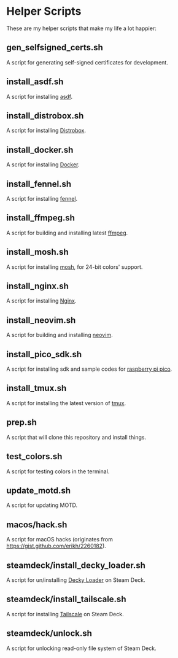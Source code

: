 # Helper Scripts

These are my helper scripts that make my life a lot happier:

## gen_selfsigned_certs.sh

A script for generating self-signed certificates for development.

## install_asdf.sh

A script for installing [asdf](https://github.com/asdf-vm/asdf).

## install_distrobox.sh

A script for installing [Distrobox](https://distrobox.it).

## install_docker.sh

A script for installing [Docker](https://www.docker.com/).

## install_fennel.sh

A script for installing [fennel](https://fennel-lang.org/setup#downloading-fennel).

## install_ffmpeg.sh

A script for building and installing latest [ffmpeg](https://www.ffmpeg.org/).

## install_mosh.sh

A script for installing [mosh](https://github.com/mobile-shell/mosh/issues/928), for 24-bit colors' support.

## install_nginx.sh

A script for installing [Nginx](https://www.nginx.com/).

## install_neovim.sh

A script for building and installing [neovim](https://neovim.io/).

## install_pico_sdk.sh

A script for installing sdk and sample codes for [raspberry pi pico](https://datasheets.raspberrypi.org/pico/getting-started-with-pico.pdf).

## install_tmux.sh

A script for installing the latest version of [tmux](https://github.com/tmux/tmux/wiki/Installing).

## prep.sh

A script that will clone this repository and install things.

## test_colors.sh

A script for testing colors in the terminal.

## update_motd.sh

A script for updating MOTD.

## macos/hack.sh

A script for macOS hacks (originates from https://gist.github.com/erikh/2260182).

## steamdeck/install_decky_loader.sh

A script for un/installing [Decky Loader](https://github.com/SteamDeckHomebrew/decky-loader) on Steam Deck.

## steamdeck/install_tailscale.sh

A script for installing [Tailscale](https://tailscale.com/) on Steam Deck.

## steamdeck/unlock.sh

A script for unlocking read-only file system of Steam Deck.


